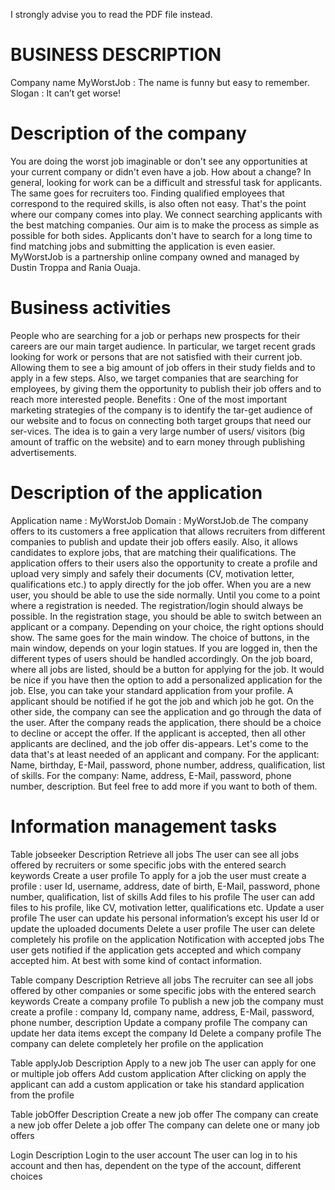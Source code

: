 I strongly advise you to read the PDF file instead.

# BUSINESS DESCRIPTION
Company name
MyWorstJob : The name is funny but easy to remember. 
Slogan : It can’t get worse!

# Description of the company
You are doing the worst job imaginable or don't see any opportunities at your current company or didn't even have a job. How about a change?
In general, looking for work can be a difficult and stressful task for applicants. The same goes for recruiters too. Finding qualified employees that correspond to the required skills, is also often not easy. That's the point where our company comes into play. We connect searching applicants with the best matching companies.
Our aim is to make the process as simple as possible for both sides. Applicants don't have to search for a long time to find matching jobs and submitting the application is even easier.
MyWorstJob is a partnership online company owned and managed by Dustin Troppa and Rania Ouaja. 

# Business activities
People who are searching for a job or perhaps new prospects for their careers are our main target audience. In particular, we target recent grads looking for work or persons that are not satisfied with their current job. Allowing them to see a big amount of job offers in their study fields and to apply in a few steps.
Also, we target companies that are searching for employees, by giving them the opportunity to publish their job offers and to reach more interested people.
Benefits : One of the most important marketing strategies of the company is to identify the tar-get audience of our website and to focus on connecting both target groups that need our ser-vices. The idea is to gain a very large number of users/ visitors (big amount of traffic on the website) and to earn money through publishing advertisements.

# Description of the application 
Application name : MyWorstJob
Domain : MyWorstJob.de
The company offers to its customers a free application that allows recruiters from different companies to publish and update their job offers easily. Also, it allows candidates to explore jobs, that are matching their qualifications. The application offers to their users also the opportunity to create a profile and upload very simply and safely their documents (CV, motivation letter, qualifications etc.) to apply directly for the job offer. 
When you are a new user, you should be able to use the side normally. Until you come to a point where a registration is needed. The registration/login should always be possible.
In the registration stage, you should be able to switch between an applicant or a company. Depending on your choice, the right options should show. The same goes for the main window. The choice of buttons, in the main window, depends on your login statues. If you are logged in, then the different types of users should be handled accordingly.
On the job board, where all jobs are listed, should be a button for applying for the job. It would be nice if you have then the option to add a personalized application for the job. Else, you can take your standard application from your profile. A applicant should be notified if he got the job and which job he got.
On the other side, the company can see the application and go through the data of the user. After the company reads the application, there should be a choice to decline or accept the offer. If the applicant is accepted, then all other applicants are declined, and the job offer dis-appears.
Let's come to the data that's at least needed of an applicant and company.
For the applicant: Name, birthday, E-Mail, password, phone number, address, qualification, list of skills.
For the company: Name, address, E-Mail, password, phone number, description. 
But feel free to add more if you want to both of them. 


# Information management tasks 
Table jobseeker			Description
Retrieve all jobs 		The user can see all jobs offered by recruiters or some specific jobs with the entered search keywords
Create a user profile		To apply for a job the user must create a profile : user Id, username, address, date of birth, E-Mail, password, phone number, qualification, list of skills
Add files to his profile	The user can add files to his profile, like CV, motivation letter, qualifications etc.
Update a user profile		The user can update his personal information’s except his user Id or update the uploaded documents
Delete a user profile		The user can delete completely his profile on the application
Notification with accepted jobs	The user gets notified if the application gets accepted and which company accepted him. At best with some kind of contact information.

Table company			Description
Retrieve all jobs		The recruiter can see all jobs offered by other companies or some specific jobs with the entered search keywords
Create a company profile	To publish a new job the company must create a profile : company Id, company name, address, E-Mail, password, phone number, description
Update a company profile	The company can update her data items except the company Id
Delete a company profile	The company can delete completely her profile on the application

Table applyJob			Description
Apply to a new job		The user can apply for one or multiple job offers
Add custom application		After clicking on apply the applicant can add a custom application or take his standard application from the profile

Table jobOffer			Description
Create a new job offer		The company can create a new job offer
Delete a job offer		The company can delete one or many job offers 

Login				Description
Login to the user account	The user can log in to his account and then has, dependent on the type of the account, different choices

